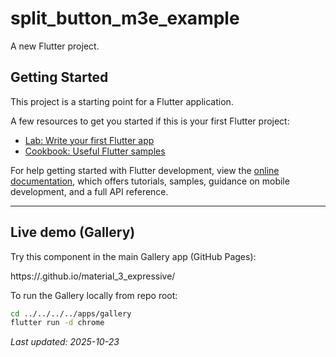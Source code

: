 # split_button_m3e_example

A new Flutter project.

## Getting Started

This project is a starting point for a Flutter application.

A few resources to get you started if this is your first Flutter project:

- [Lab: Write your first Flutter app](https://docs.flutter.dev/get-started/codelab)
- [Cookbook: Useful Flutter samples](https://docs.flutter.dev/cookbook)

For help getting started with Flutter development, view the
[online documentation](https://docs.flutter.dev/), which offers tutorials,
samples, guidance on mobile development, and a full API reference.


---

## Live demo (Gallery)

Try this component in the main Gallery app (GitHub Pages):

https://<your-github-username>.github.io/material_3_expressive/

To run the Gallery locally from repo root:

```sh
cd ../../../../apps/gallery
flutter run -d chrome
```

_Last updated: 2025-10-23_
